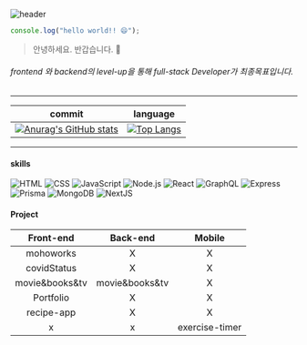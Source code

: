 
![header](https://capsule-render.vercel.app/api?type=waving&color=auto&height=300&section=header&text=Kyungho%20Lee&fontSize=90)

```js
console.log("hello world!! 😄");
```
 > 안녕하세요. 반갑습니다. 👋
 
 ###### frontend 와 backend의 level-up을 통해 full-stack Developer가 최종목표입니다.
___
 |commit|language|
 |:--:|:--:|
|[![Anurag's GitHub stats](https://github-readme-stats.vercel.app/api?username=leekyungho112&show_icons=true&theme=radical)](https://github.com/anuraghazra/github-readme-stats)|[![Top Langs](https://github-readme-stats.vercel.app/api/top-langs/?username=leekyungho112&layout=compact&theme=radical)](https://github.com/anuraghazra/github-readme-stats)|

---

 #### skills
 ![HTML](https://img.shields.io/badge/HTML5-E34F26?style=flat-square&logo=HTML5&logoColor=white) ![CSS](https://img.shields.io/badge/CSS3-1572B6?style=flat-square&logo=CSS3&logoColor=white) ![JavaScript](https://img.shields.io/badge/JavaScript-F7DF1E?style=flat-square&logo=JavaScript&logoColor=black)  ![Node.js](https://img.shields.io/badge/Node.js-339933?style=flat-square&logo=Node.js&logoColor=white) ![React](https://img.shields.io/badge/React-61DAFB?style=flat-square&logo=React&logoColor=black)
 ![GraphQL](https://img.shields.io/badge/GraphQL-E10098?style=flat-square&logo=GraphQL&logoColor=white) ![Express](https://img.shields.io/badge/Express-000000?style=flat-square&logo=Express&logoColor=white) ![Prisma](https://img.shields.io/badge/Prisma-2D3748?style=flat-square&logo=Prisma&logoColor=white) ![MongoDB](https://img.shields.io/badge/MongoDB-47A248?style=flat-square&logo=MongoDB&logoColor=white) ![NextJS](https://img.shields.io/badge/next.js-000000?style=for-the-badge&logo=nextdotjs&logoColor=white)
 
  #### Project
 |Front-end|Back-end|Mobile|
 |:--:|:--:|:--:|
 |mohoworks|X|X|
 |covidStatus|X|X|
 |movie&books&tv|movie&books&tv|X|
 |Portfolio|X|X|
 |recipe-app|X|X|
 |x|x|exercise-timer|
